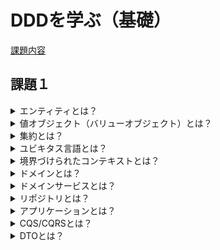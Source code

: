 # DDDを学ぶ（基礎） 
[課題内容](https://airtable.com/appPxhCPFYGqqN9YU/tblVlFr2q4lIqDKYc/viwX8r6DpCRp80swL/rec7UTLVNAdjzu2sQ?blocks=hide)

## 課題１
<details>
    <summary>エンティティとは？</summary>
    <p>エンティティとは、データベースに格納されるデータのことです。</p>
    <p>エンティティ」とは一意なものを表現する概念。一意であるため、長期にわたって変化できるオブジェクトとなります。</p>
    <p>例えば「社員」というエンティティの場合、社員番号で社員を一意に識別することで、同じ人物であることを把握し、住所や所属といった属性を適切に変更可能。</p>
</details>

<details>
    <summary>値オブジェクト（バリューオブジェクト）とは？</summary>
    <p>値オブジェクトとは、エンティティに格納される値のことです。</p>
    <p>「値オブジェクト」は何かを計測したり、定量化したりして説明する際に使用するオブジェクト。</p>
    <p>数字／文字列／日付をはじめ、姓／名／金額／色といった「ユビキタス言語」を表現するために活用します。例えば、電話番号を数値型（Int型）ではなくPhoneNumber型を作ることで、ドメインの業務をプログラムでわかりやすく示すことができます。</p>
    <p>「エンティティ」とは対照的に「一意に識別して変更を管理する必要がないモノ」を値オブジェクトとします。適切に設計していれば、値を想定外に書き換えられてしまうリスクが無いため安心して開発できます。そのため、使いやすくテストしやすいメリットがあります。保守性や可読性に優れているため、DDDでは積極的に使用することが推奨</p>
    <ul>
        <h3>値オブジェクトの特徴</h3>
        <li>1.計測／定量化／説明:ドメイン内の何かを計測したり定量化したり説明</li>
        <li>2.不変性:状態を不変に保つことができる</li>
        <li>3.概念的な統一体:関連する属性を不可欠な単位として組み合わせることで、概念的な統一体を形成する</li>
        <li>4.交換可能性:計測値や説明が変わったときには、全体を完全に置き換えられる</li>
        <li>5.等価性:値が等しいかどうかを、他と比較できる</li>
        <li>6.副作用のない振る舞い:協力関係にあるその他の概念に「副作用のない振る舞い」を提供する</li>
    </ul>
</details>

<details>
    <summary>集約とは？</summary>
    <p>集約とは、エンティティに格納される値を集約したもののことです。</p>
    <p>集約（Aggregates）とは、オブジェクトのまとまりを表し、整合性を保ちながらデータを更新する単位となります。通常はオブジェクトの集まりの「境界線」の意味で使われ、オブジェクト群の生成／読み込み／変更／保存といったライフサイクル管理が行われます。</p>
</details>

<details>
    <summary>ユビキタス言語とは？</summary>
    <p>「ユビキタス言語」とはドメインエキスパートや開発者を含めたチーム全体で作り上げる共有言語</p>
</details>

<details>
    <summary>境界づけられたコンテキストとは？</summary>
    <p>ドメインの課題を解決する部分を「境界づけられたコンテキスト」と呼びます。IDDDでは、1つの「コアドメイン（もしくはサブドメイン）」に、1つの「境界づけられたコンテキスト」が対応している状態が最適だとされている。</p>
    <ul>
        <li>ドメインに登場する用語について名称とアクションを記載する（正式なUMLにこだわると議論が進まなくなるのでフリーフォーマットで記載する）。</li>
        <li>ユビキタス言語選定のために「用語集」を作成する。用語の候補と採用／却下理由を記載する。さらに用語の定義を書くことで、ドメインに関連する用語を見つけられる。</li>
        <li>用語集の作成が困難な場合は、すでに存在しているドキュメントを集めてきて、重要な用語やフレーズを取り出す。</li>
    </ul>
</details>

<details>
    <summary>ドメインとは？</summary>
</details>

<details>
    <summary>ドメインサービスとは？</summary>
</details>

<details>
    <summary>リポジトリとは？</summary>
</details>

<details>
    <summary>アプリケーションとは？</summary>
</details>

<details>
    <summary>CQS/CQRSとは？</summary>
</details>

<details>
    <summary>DTOとは？</summary>
</details>
